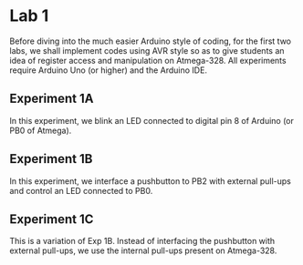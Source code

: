 # Lab 1
Before diving into the much easier Arduino style of coding, for the first two labs, we shall implement codes using AVR style so as to give students an idea of register access and manipulation on Atmega-328. All experiments require Arduino Uno (or higher) and the Arduino IDE.

## Experiment 1A
In this experiment, we blink an LED connected to digital pin 8 of Arduino (or PB0 of Atmega). 

## Experiment 1B
In this experiment, we interface a pushbutton to PB2 with external pull-ups and control an LED connected to PB0.

## Experiment 1C
This is a variation of Exp 1B. Instead of interfacing the pushbutton with external pull-ups, we use the internal pull-ups present on Atmega-328.
